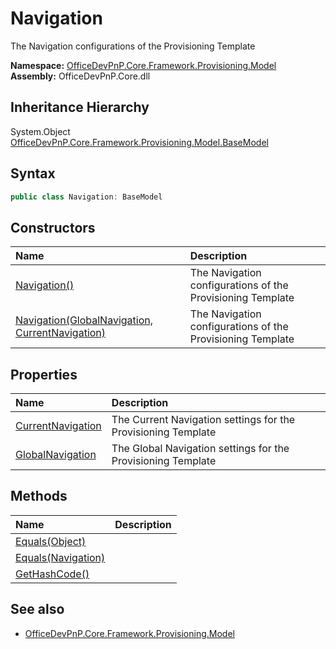 # Navigation
The Navigation configurations of the Provisioning Template  

**Namespace:** [OfficeDevPnP.Core.Framework.Provisioning.Model](OfficeDevPnP.Core.Framework.Provisioning.Model.md)  
**Assembly:** OfficeDevPnP.Core.dll  
## Inheritance Hierarchy
System.Object  
  [OfficeDevPnP.Core.Framework.Provisioning.Model.BaseModel](OfficeDevPnP.Core.Framework.Provisioning.Model.BaseModel.md) 
## Syntax
```C#
public class Navigation: BaseModel
```
## Constructors
|**Name**|**Description**|
|:-----|:-----|
| [Navigation()](OfficeDevPnP.Core.Framework.Provisioning.Model.Navigation.ctor1.md) |  The Navigation configurations of the Provisioning Template 
| [Navigation(GlobalNavigation, CurrentNavigation)](OfficeDevPnP.Core.Framework.Provisioning.Model.Navigation.ctor2.md) |  The Navigation configurations of the Provisioning Template 
## Properties
|**Name**|**Description**|
|:-----|:-----|
| [CurrentNavigation](OfficeDevPnP.Core.Framework.Provisioning.Model.Navigation.CurrentNavigation.md) | The Current Navigation settings for the Provisioning Template
| [GlobalNavigation](OfficeDevPnP.Core.Framework.Provisioning.Model.Navigation.GlobalNavigation.md) | The Global Navigation settings for the Provisioning Template
## Methods
|**Name**|**Description**|
|:-----|:-----|
| [Equals(Object)](OfficeDevPnP.Core.Framework.Provisioning.Model.Navigation.3520ddbb.md) | 
| [Equals(Navigation)](OfficeDevPnP.Core.Framework.Provisioning.Model.Navigation.d107522b.md) | 
| [GetHashCode()](OfficeDevPnP.Core.Framework.Provisioning.Model.Navigation.1c6872bd.md) | 
## See also
- [OfficeDevPnP.Core.Framework.Provisioning.Model](OfficeDevPnP.Core.Framework.Provisioning.Model.md)
